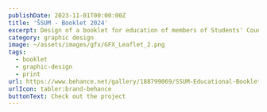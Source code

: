 ```yaml
---
publishDate: 2023-11-01T00:00:00Z
title: 'ŠSUM - Booklet 2024'
excerpt: Design of a booklet for education of members of Students' Council of UM for the year 2023/24.
category: graphic design
image: ~/assets/images/gfx/GFX_Leaflet_2.png
tags:
  - booklet
  - graphic-design
  - print
url: https://www.behance.net/gallery/188799069/SSUM-Educational-Booklet
urlIcon: tabler:brand-behance
buttonText: Check out the project
---
```

